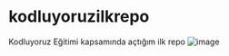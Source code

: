 # kodluyoruzilkrepo
Kodluyoruz Eğitimi kapsamında açtığım ilk repo
![image](https://github.com/alihaydarkir/kodluyoruzilkrepo/assets/89991043/7fa7b236-c151-46e8-a6fb-508b83af1700)

